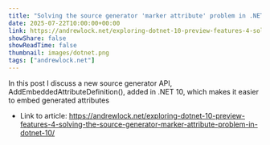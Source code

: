 ```yaml
---
title: "Solving the source generator 'marker attribute' problem in .NET 10: Exploring the .NET 10 preview - Part 4"
date: 2025-07-22T10:00:00+00:00
link: https://andrewlock.net/exploring-dotnet-10-preview-features-4-solving-the-source-generator-marker-attribute-problem-in-dotnet-10/
showShare: false
showReadTime: false
thumbnail: images/dotnet.png
tags: ["andrewlock.net"]
---
```

In this post I discuss a new source generator API, AddEmbeddedAttributeDefinition(), added in .NET 10, which makes it easier to embed generated attributes

- Link to article: https://andrewlock.net/exploring-dotnet-10-preview-features-4-solving-the-source-generator-marker-attribute-problem-in-dotnet-10/